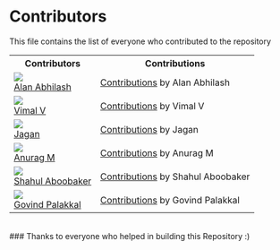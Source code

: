 # Contributors
This file contains the list of everyone who contributed to the repository
<br>
<table>
<th>Contributors</th><th>Contributions</th>  
  <tr>
    <td><img src="https://avatars.githubusercontent.com/blackmarketer?s=100">
    <br>
    <a href="https://github.com/blackmarketer">Alan Abhilash</a></td>
    <td><a href="https://github.com/Anon-Artist/R3C0Nizer/pull/1">Contributions</a> by Alan Abhilash</td>
  </tr>
  <tr>
    <td><img src="https://avatars.githubusercontent.com/E-R-R-O-R-404?s=100">
    <br>
    <a href="https://github.com/E-R-R-O-R-404">Vimal V</a></td>
    <td><a href="https://github.com/Anon-Artist/R3C0Nizer/pull/2">Contributions</a> by Vimal V</td>
  </tr>
  <tr>
    <td><img src="https://avatars.githubusercontent.com/Conscript-Security?s=100">
    <br>
    <a href="https://github.com/Conscript-Security">Jagan</a></td>
    <td><a href="https://github.com/Anon-Artist/R3C0Nizer/pull/4">Contributions</a> by Jagan</td>
  </tr>
  <tr>
    <td><img src="https://avatars.githubusercontent.com/v1nc1d4?s=100">
    <br>
    <a href="https://github.com/v1nc1d4">Anurag M</a></td>
    <td><a href="https://github.com/Anon-Artist/R3C0Nizer/pull/5">Contributions</a> by Anurag M</td>
  </tr>
  <tr>
    <td><img src="https://avatars.githubusercontent.com/Shahul-Aboobaker?s=100">
    <br>
    <a href="https://github.com/Shahul-Aboobaker">Shahul Aboobaker</a></td>
    <td><a href="https://github.com/Anon-Artist/R3C0Nizer/pull/11">Contributions</a> by Shahul Aboobaker</td>
  </tr>
  <tr>
    <td><img src="https://avatars.githubusercontent.com/GovindPalakkal?s=100">
    <br>
    <a href="https://github.com/GovindPalakkal">Govind Palakkal</a></td>
    <td><a href="https://github.com/Anon-Artist/R3C0Nizer/blob/main/src/blcscan.sh">Contributions</a> by Govind Palakkal</td>
  </tr>
</table>
<br>
### Thanks to everyone who helped in building this Repository :)
